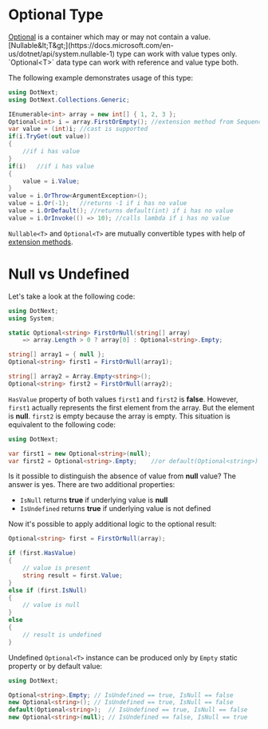 Optional Type
====
[Optional](xref:DotNext.Optional`1) is a container which may or may not contain a value. [Nullable&lt;T&gt;](https://docs.microsoft.com/en-us/dotnet/api/system.nullable-1) type can work with value types only. `Optional<T>` data type can work with reference and value type both.

The following example demonstrates usage of this type:
```csharp
using DotNext;
using DotNext.Collections.Generic;

IEnumerable<int> array = new int[] { 1, 2, 3 };
Optional<int> i = array.FirstOrEmpty(); //extension method from Sequence class
var value = (int)i; //cast is supported
if(i.TryGet(out value))
{
    //if i has value
}
if(i)   //if i has value
{
    value = i.Value;
}
value = i.OrThrow<ArgumentException>();
value = i.Or(-1);   //returns -1 if i has no value
value = i.OrDefault(); //returns default(int) if i has no value
value = i.OrInvoke(() => 10); //calls lambda if i has no value
```

`Nullable<T>` and `Optional<T>` are mutually convertible types with help of [extension methods](xref:DotNext.Optional).

# Null vs Undefined
Let's take a look at the following code:
```csharp
using DotNext;
using System;

static Optional<string> FirstOrNull(string[] array)
    => array.Length > 0 ? array[0] : Optional<string>.Empty;

string[] array1 = { null };
Optional<string> first1 = FirstOrNull(array1);

string[] array2 = Array.Empty<string>();
Optional<string> first2 = FirstOrNull(array2);
```

`HasValue` property of both values `first1` and `first2` is **false**. However, `first1` actually represents the first element from the array. But the element is **null**. `first2` is empty because the array is empty. This situation is equivalent to the following code:
```csharp
using DotNext;

var first1 = new Optional<string>(null);
var first2 = Optional<string>.Empty;    //or default(Optional<string>)
```

Is it possible to distinguish the absence of value from **null** value? The answer is yes. There are two additional properties:
* `IsNull` returns **true** if underlying value is **null**
* `IsUndefined` returns **true** if underlying value is not defined

Now it's possible to apply additional logic to the optional result:
```csharp
Optional<string> first = FirstOrNull(array);

if (first.HasValue)
{
    // value is present
    string result = first.Value;
}
else if (first.IsNull)
{
    // value is null
}
else
{
    // result is undefined
}
```

Undefined `Optional<T>` instance can be produced only by `Empty` static property or by default value:
```csharp
using DotNext;

Optional<string>.Empty; // IsUndefined == true, IsNull == false
new Optional<string>(); // IsUndefined == true, IsNull == false
default(Optional<string>);  // IsUndefined == true, IsNull == false
new Optional<string>(null); // IsUndefined == false, IsNull == true
```